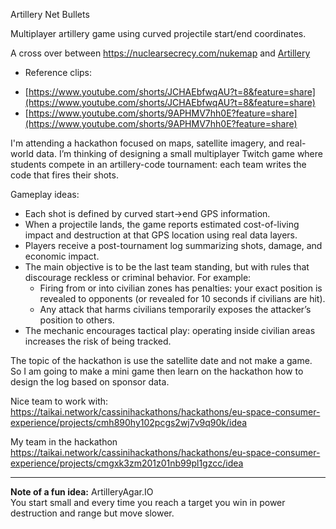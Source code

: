 Artillery Net Bullets 

Multiplayer artillery game using curved projectile start/end coordinates.

A cross over between https://nuclearsecrecy.com/nukemap and [Artillery](https://www.youtube.com/watch?v=H3gqZ5iC4yI) 

* Reference clips: 
- [https://www.youtube.com/shorts/JCHAEbfwqAU?t=8&feature=share](https://www.youtube.com/shorts/JCHAEbfwqAU?t=8&feature=share)
- [https://www.youtube.com/shorts/9APHMV7hh0E?feature=share](https://www.youtube.com/shorts/9APHMV7hh0E?feature=share)

I'm attending a hackathon focused on maps, satellite imagery, and real-world data. I’m thinking of designing a small multiplayer Twitch game where students compete in an artillery-code tournament: each team writes the code that fires their shots.

Gameplay ideas:
* Each shot is defined by curved start→end GPS information.
* When a projectile lands, the game reports estimated cost-of-living impact and destruction at that GPS location using real data layers.
* Players receive a post-tournament log summarizing shots, damage, and economic impact.
* The main objective is to be the last team standing, but with rules that discourage reckless or criminal behavior. For example:
  * Firing from or into civilian zones has penalties: your exact position is revealed to opponents (or revealed for 10 seconds if civilians are hit).
  * Any attack that harms civilians temporarily exposes the attacker’s position to others.
* The mechanic encourages tactical play: operating inside civilian areas increases the risk of being tracked.
  
The topic of the hackathon is use the satellite date and not make a game.  
So I am going to make a mini game then learn on the hackathon how to design the log based on sponsor data.  
  

Nice team to work with:
https://taikai.network/cassinihackathons/hackathons/eu-space-consumer-experience/projects/cmh890hy102pcgs2wj7v9q90k/idea

My team in the hackathon 
https://taikai.network/cassinihackathons/hackathons/eu-space-consumer-experience/projects/cmgxk3zm201z01nb99pl1gzcc/idea

----------

**Note of a fun idea:** ArtilleryAgar.IO  
You start small and every time you reach a target you win in power destruction and range but move slower.    
